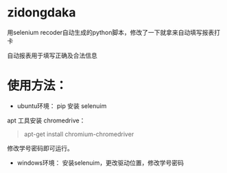 # zidongdaka
用selenium recoder自动生成的python脚本，修改了一下就拿来自动填写报表打卡

自动报表用于填写正确及合法信息

# 使用方法：
* ubuntu环境：
pip 安装 selenuim

apt 工具安装 chromedrive：

> apt-get install chromium-chromedriver

修改学号密码即可运行。
* windows环境：
安装selenuim，更改驱动位置，修改学号密码
